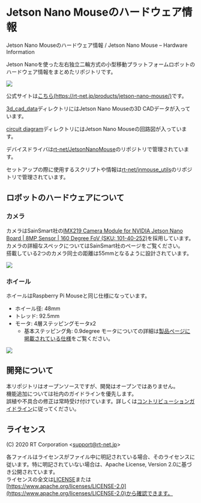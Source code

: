 # Jetson Nano Mouseのハードウェア情報

Jetson Nano Mouseのハードウェア情報 / Jetson Nano Mouse – Hardware Information

Jetson Nanoを使った左右独立二輪方式の小型移動プラットフォームロボットのハードウェア情報をまとめたリポジトリです。

![](https://rt-net.github.io/images/jetson-nano-mouse/jnmouse_step_cad.png)

公式サイトは[こちら(https://rt-net.jp/products/jetson-nano-mouse/)](https://rt-net.jp/products/jetson-nano-mouse/)です。

[3d_cad_data](./3d_cad_data)ディレクトリにはJetson Nano Mouseの3D CADデータが入っています。

[circuit diagram](./circuit_diagram)ディレクトリにはJetson Nano Mouseの回路図が入っています。

デバイスドライバは[rt-net/JetsonNanoMouse](https://github.com/rt-net/JetsonNanoMouse)のリポジトリで管理されています。

セットアップの際に使用するスクリプトや情報は[rt-net/jnmouse_utils](https://github.com/rt-net/jnmouse_utils)のリポジトリで管理されています。

## ロボットのハードウェアについて

### カメラ

カメラはSainSmart社の[IMX219 Camera Module for NVIDIA Jetson Nano Board | 8MP Sensor | 160 Degree FoV (SKU: 101-40-252)](https://www.sainsmart.com/products/sainsmart-imx219-camera-module-for-nvidia-jetson-nano-board-8mp-sensor-160-degree-fov)を採用しています。  
カメラの詳細なスペックについてはSainSmart社のページをご覧ください。  
搭載している2つのカメラ同士の距離は55mmとなるように設計されています。

![](https://rt-net.github.io/images/jetson-nano-mouse/jnmouse_dual_camera.png)

### ホイール

ホイールはRaspberry Pi Mouseと同じ仕様になっています。

* ホイール径: 48mm
* トレッド: 92.5mm
* モータ: 4層ステッピングモータx2
    * 基本ステッピング角: 0.9degree
モータについての詳細は[製品ページに掲載されている仕様](https://rt-net.jp/products/jetson-nano-mouse/#specifications)をご覧ください。

![](https://rt-net.github.io/images/jetson-nano-mouse/drawing_jnmouse_wheel.png)

## 開発について

本リポジトリはオープンソースですが、開発はオープンではありません。  
機能追加については社内のガイドラインを優先します。  
誤植や不具合の修正は常時受け付けています。詳しくは[コントリビューションガイドライン](https://github.com/rt-net/.github/blob/master/CONTRIBUTING.md)に従ってください。

## ライセンス

(C) 2020 RT Corporation \<support@rt-net.jp\>

各ファイルはライセンスがファイル中に明記されている場合、そのライセンスに従います。特に明記されていない場合は、Apache License, Version 2.0に基づき公開されています。  
ライセンスの全文は[LICENSE](./LICENSE)または[https://www.apache.org/licenses/LICENSE-2.0](https://www.apache.org/licenses/LICENSE-2.0)から確認できます。

